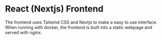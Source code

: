 # React (Nextjs) Frontend

The frontend uses Tailwind CSS and Nextjs to make a easy to use interface. When running with docker, the frontend is built into a static webpage and served with nginx.
